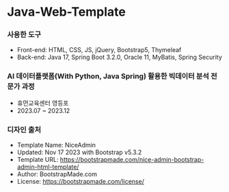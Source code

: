 # Java-Web-Template

### 사용한 도구
- Front-end: HTML, CSS, JS, jQuery, Bootstrap5, Thymeleaf
- Back-end: Java 17, Spring Boot 3.2.0, Oracle 11, MyBatis, Spring Security

### AI 데이터플랫폼(With Python, Java Spring) 활용한 빅데이터 분석 전문가 과정
- 휴먼교육센터 영등포
- 2023.07 ~ 2023.12

### 디자인 출처
- Template Name: NiceAdmin
- Updated: Nov 17 2023 with Bootstrap v5.3.2
- Template URL: https://bootstrapmade.com/nice-admin-bootstrap-admin-html-template/
- Author: BootstrapMade.com
- License: https://bootstrapmade.com/license/ 
